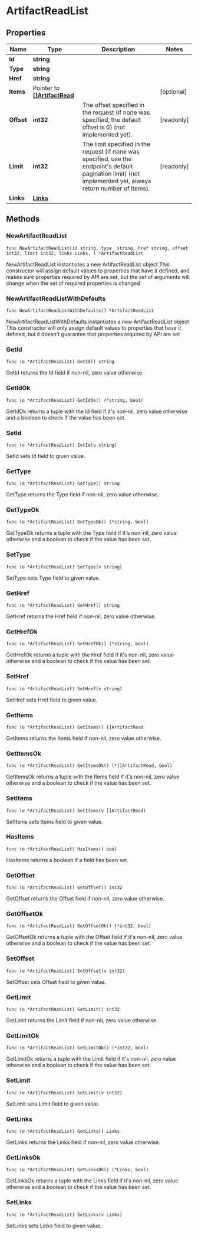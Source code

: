 # ArtifactReadList

## Properties

|Name | Type | Description | Notes|
|------------ | ------------- | ------------- | -------------|
|**Id** | **string** |  | |
|**Type** | **string** |  | |
|**Href** | **string** |  | |
|**Items** | Pointer to [**[]ArtifactRead**](ArtifactRead.md) |  | [optional] |
|**Offset** | **int32** | The offset specified in the request (if none was specified, the default offset is 0) (not implemented yet).  | [readonly] |
|**Limit** | **int32** | The limit specified in the request (if none was specified, use the endpoint&#39;s default pagination limit) (not implemented yet, always return number of items).  | [readonly] |
|**Links** | [**Links**](Links.md) |  | |

## Methods

### NewArtifactReadList

`func NewArtifactReadList(id string, type_ string, href string, offset int32, limit int32, links Links, ) *ArtifactReadList`

NewArtifactReadList instantiates a new ArtifactReadList object
This constructor will assign default values to properties that have it defined,
and makes sure properties required by API are set, but the set of arguments
will change when the set of required properties is changed

### NewArtifactReadListWithDefaults

`func NewArtifactReadListWithDefaults() *ArtifactReadList`

NewArtifactReadListWithDefaults instantiates a new ArtifactReadList object
This constructor will only assign default values to properties that have it defined,
but it doesn't guarantee that properties required by API are set

### GetId

`func (o *ArtifactReadList) GetId() string`

GetId returns the Id field if non-nil, zero value otherwise.

### GetIdOk

`func (o *ArtifactReadList) GetIdOk() (*string, bool)`

GetIdOk returns a tuple with the Id field if it's non-nil, zero value otherwise
and a boolean to check if the value has been set.

### SetId

`func (o *ArtifactReadList) SetId(v string)`

SetId sets Id field to given value.


### GetType

`func (o *ArtifactReadList) GetType() string`

GetType returns the Type field if non-nil, zero value otherwise.

### GetTypeOk

`func (o *ArtifactReadList) GetTypeOk() (*string, bool)`

GetTypeOk returns a tuple with the Type field if it's non-nil, zero value otherwise
and a boolean to check if the value has been set.

### SetType

`func (o *ArtifactReadList) SetType(v string)`

SetType sets Type field to given value.


### GetHref

`func (o *ArtifactReadList) GetHref() string`

GetHref returns the Href field if non-nil, zero value otherwise.

### GetHrefOk

`func (o *ArtifactReadList) GetHrefOk() (*string, bool)`

GetHrefOk returns a tuple with the Href field if it's non-nil, zero value otherwise
and a boolean to check if the value has been set.

### SetHref

`func (o *ArtifactReadList) SetHref(v string)`

SetHref sets Href field to given value.


### GetItems

`func (o *ArtifactReadList) GetItems() []ArtifactRead`

GetItems returns the Items field if non-nil, zero value otherwise.

### GetItemsOk

`func (o *ArtifactReadList) GetItemsOk() (*[]ArtifactRead, bool)`

GetItemsOk returns a tuple with the Items field if it's non-nil, zero value otherwise
and a boolean to check if the value has been set.

### SetItems

`func (o *ArtifactReadList) SetItems(v []ArtifactRead)`

SetItems sets Items field to given value.

### HasItems

`func (o *ArtifactReadList) HasItems() bool`

HasItems returns a boolean if a field has been set.

### GetOffset

`func (o *ArtifactReadList) GetOffset() int32`

GetOffset returns the Offset field if non-nil, zero value otherwise.

### GetOffsetOk

`func (o *ArtifactReadList) GetOffsetOk() (*int32, bool)`

GetOffsetOk returns a tuple with the Offset field if it's non-nil, zero value otherwise
and a boolean to check if the value has been set.

### SetOffset

`func (o *ArtifactReadList) SetOffset(v int32)`

SetOffset sets Offset field to given value.


### GetLimit

`func (o *ArtifactReadList) GetLimit() int32`

GetLimit returns the Limit field if non-nil, zero value otherwise.

### GetLimitOk

`func (o *ArtifactReadList) GetLimitOk() (*int32, bool)`

GetLimitOk returns a tuple with the Limit field if it's non-nil, zero value otherwise
and a boolean to check if the value has been set.

### SetLimit

`func (o *ArtifactReadList) SetLimit(v int32)`

SetLimit sets Limit field to given value.


### GetLinks

`func (o *ArtifactReadList) GetLinks() Links`

GetLinks returns the Links field if non-nil, zero value otherwise.

### GetLinksOk

`func (o *ArtifactReadList) GetLinksOk() (*Links, bool)`

GetLinksOk returns a tuple with the Links field if it's non-nil, zero value otherwise
and a boolean to check if the value has been set.

### SetLinks

`func (o *ArtifactReadList) SetLinks(v Links)`

SetLinks sets Links field to given value.




